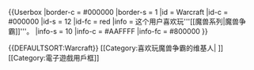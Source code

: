 {{Userbox
  |border-c = #000000
  |border-s = 1
  |id       = Warcraft
  |id-c     = #000000
  |id-s     = 12
  |id-fc    = red
  |info     = 这个用户喜欢玩'''[[魔兽系列|魔兽争霸]]'''。
  |info-s   = 10
  |info-c   = #AAFFFF
  |info-fc  = #800000
}}<noinclude>

{{DEFAULTSORT:Warcraft}}
[[Category:喜欢玩魔兽争霸的维基人| ]]
[[Category:電子遊戲用戶框]]
</noinclude>
